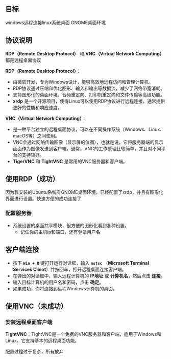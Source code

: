 
## 目标
windows远程连接linux系统桌面
GNOME桌面环境
## 协议说明
**RDP（Remote Desktop Protocol）** 和 **VNC（Virtual Network Computing）** 都是远程桌面协议

**RDP（Remote Desktop Protocol）**：

- 由微软开发，专为Windows设计，能够高效地远程访问和管理计算机。
- RDP协议通过压缩和优化图形、输入和输出等数据流，减少了网络带宽消耗。
- 支持图形化的桌面环境、音频重定向、打印机重定向和文件传输等高级功能。
- **xrdp** 是一个开源项目，使得Linux可以使用RDP协议进行远程连接，通常提供更好的性能和响应速度。

**VNC（Virtual Network Computing）**：

- 是一种平台独立的远程桌面协议，可以在不同操作系统（Windows、Linux、macOS等）之间使用。
- VNC会通过网络传输图像（显示屏的位图），也就是说，它将服务器端的显示画面作为图像发送到客户端。通常，VNC的工作原理比较简单，并且对不同平台的支持较好。
- **TigerVNC** 和 **TightVNC** 是常用的VNC服务器和客户端。

## 使用RDP（成功）

因为我安装的Ubuntu系统有GNOME桌面环境，已经配置了xrdp，并且有图形化界面进行设置。快速方便的成功连接了

### 配置服务器

- 系统设置的桌面共享模块，很方便的图形化看到各种设置。
	- 记住你的主机ip和端口，还有登录用户名

## 客户端连接

- 按下 **`Win + R`** 键打开运行对话框，输入 **`mstsc`** （**Microsoft Terminal Services Client**）并按回车，打开远程桌面连接客户端。
- 在弹出的对话框中，输入远程计算机的 **IP地址** 或 **计算机名**，然后点击 **连接**。
- 输入目标计算机的用户名和密码，点击 **确定**。
- 如果成功，你将连接到远程Windows计算机的桌面。

## 使用VNC（未成功）

### 安装远程桌面客户端

**TightVNC**：TightVNC是一个免费的VNC服务器和客户端，适用于Windows和Linux。它支持基本的远程桌面功能。

配置过程过于复杂，所有放弃